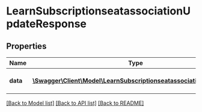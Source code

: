 # LearnSubscriptionseatassociationUpdateResponse

## Properties
Name | Type | Description | Notes
------------ | ------------- | ------------- | -------------
**data** | [**\Swagger\Client\Model\LearnSubscriptionseatassociationUpdateData**](LearnSubscriptionseatassociationUpdateData.md) | ID of updated record | 

[[Back to Model list]](../README.md#documentation-for-models) [[Back to API list]](../README.md#documentation-for-api-endpoints) [[Back to README]](../README.md)


